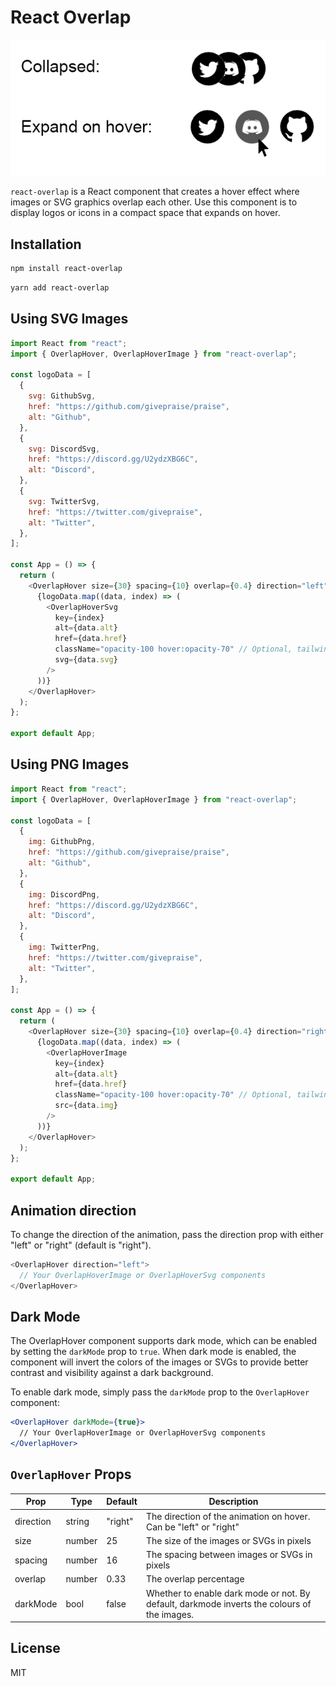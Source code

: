 # React Overlap

![](./media/hover.png)

`react-overlap` is a React component that creates a hover effect where images or SVG graphics overlap each other. Use this component is to display logos or icons in a compact space that expands on hover.

## Installation

```bash
npm install react-overlap
```

```bash
yarn add react-overlap
```

## Using SVG Images

```javascript
import React from "react";
import { OverlapHover, OverlapHoverImage } from "react-overlap";

const logoData = [
  {
    svg: GithubSvg,
    href: "https://github.com/givepraise/praise",
    alt: "Github",
  },
  {
    svg: DiscordSvg,
    href: "https://discord.gg/U2ydzXBG6C",
    alt: "Discord",
  },
  {
    svg: TwitterSvg,
    href: "https://twitter.com/givepraise",
    alt: "Twitter",
  },
];

const App = () => {
  return (
    <OverlapHover size={30} spacing={10} overlap={0.4} direction="left">
      {logoData.map((data, index) => (
        <OverlapHoverSvg
          key={index}
          alt={data.alt}
          href={data.href}
          className="opacity-100 hover:opacity-70" // Optional, tailwind example
          svg={data.svg}
        />
      ))}
    </OverlapHover>
  );
};

export default App;
```

## Using PNG Images

```javascript
import React from "react";
import { OverlapHover, OverlapHoverImage } from "react-overlap";

const logoData = [
  {
    img: GithubPng,
    href: "https://github.com/givepraise/praise",
    alt: "Github",
  },
  {
    img: DiscordPng,
    href: "https://discord.gg/U2ydzXBG6C",
    alt: "Discord",
  },
  {
    img: TwitterPng,
    href: "https://twitter.com/givepraise",
    alt: "Twitter",
  },
];

const App = () => {
  return (
    <OverlapHover size={30} spacing={10} overlap={0.4} direction="right">
      {logoData.map((data, index) => (
        <OverlapHoverImage
          key={index}
          alt={data.alt}
          href={data.href}
          className="opacity-100 hover:opacity-70" // Optional, tailwind example
          src={data.img}
        />
      ))}
    </OverlapHover>
  );
};

export default App;
```

## Animation direction

To change the direction of the animation, pass the direction prop with either "left" or "right" (default is "right").

```javascript
<OverlapHover direction="left">
  // Your OverlapHoverImage or OverlapHoverSvg components
</OverlapHover>
```

## Dark Mode

The OverlapHover component supports dark mode, which can be enabled by setting the `darkMode` prop to `true`. When dark mode is enabled, the component will invert the colors of the images or SVGs to provide better contrast and visibility against a dark background.

To enable dark mode, simply pass the `darkMode` prop to the `OverlapHover` component:

```jsx
<OverlapHover darkMode={true}>
  // Your OverlapHoverImage or OverlapHoverSvg components
</OverlapHover>
```

## `OverlapHover` Props

| Prop      | Type   | Default | Description                                                                                 |
| --------- | ------ | ------- | ------------------------------------------------------------------------------------------- |
| direction | string | "right" | The direction of the animation on hover. Can be "left" or "right"                           |
| size      | number | 25      | The size of the images or SVGs in pixels                                                    |
| spacing   | number | 16      | The spacing between images or SVGs in pixels                                                |
| overlap   | number | 0.33    | The overlap percentage                                                                      |
| darkMode  | bool   | false   | Whether to enable dark mode or not. By default, darkmode inverts the colours of the images. |

## License

MIT

